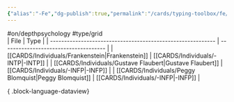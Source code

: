 ```yaml
---
{"alias":"-Fe","dg-publish":true,"permalink":"/cards/typing-toolbox/fe/","dgPassFrontmatter":true,"created":"2023-02-26T21:13:43.805+01:00","updated":"2023-05-28T12:44:16.685+02:00"}
---
```


#on/depthpsychology #type/grid  
 | File                                                        | Type                                  |
| ----------------------------------------------------------- | ------------------------------------- |
| [[CARDS/Individuals/Frankenstein\|Frankenstein]]         | [[CARDS/Individuals/-INTP\|-INTP]] |
| [[CARDS/Individuals/Gustave Flaubert\|Gustave Flaubert]] | [[CARDS/Individuals/-INFP\|-INFP]] |
| [[CARDS/Individuals/Peggy Blomquist\|Peggy Blomquist]]   | [[CARDS/Individuals/-INFP\|-INFP]] |

{ .block-language-dataview}

